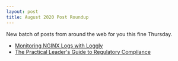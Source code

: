 ```yaml
---
layout: post
title: August 2020 Post Roundup
---
```


New batch of posts from around the web for you this fine Thursday.

* [Monitoring NGINX Logs with Loggly](https://www.loggly.com/use-cases/monitoring-nginx-logs-with-solarwinds-loggly/)
* [The Practical Leader's Guide to Regulatory Compliance](https://www.plutora.com/blog/guide-to-regulatory-compliance)
